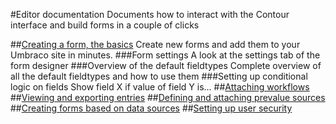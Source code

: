 #Editor documentation
Documents how to interact with the Contour interface and build forms in a couple of clicks

##[Creating a form, the basics](Creating-a-form/index.md)
Create new forms and add them to your Umbraco site in minutes.
###Form settings
A look at the settings tab of the form designer
###Overview of the default fieldtypes
Complete overview of all the default fieldtypes and how to use them
###Setting up conditional logic on fields
Show field X if value of field Y is... 
##[Attaching workflows](Attaching-Workflows/index.md)
##[Viewing and exporting entries](Viewing-and-Exporting-Entries/index.md)
##[Defining and attaching prevalue sources](Defining-and-Attaching-Prevaluesources/index.md)
##[Creating forms based on data sources](Creating-Forms-Based-on-Datasources/index.md)
##[Setting up user security](Setting-Up-User-Security/index.md)